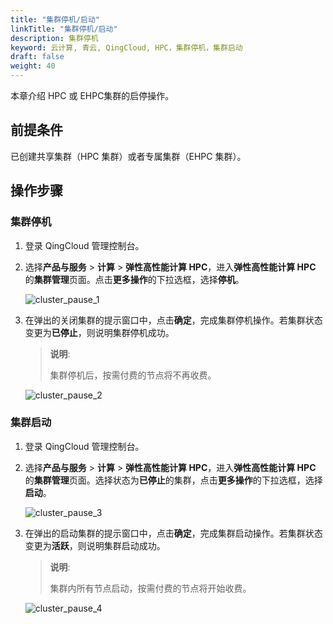 ```yaml
---
title: "集群停机/启动"
linkTitle: "集群停机/启动"
description: 集群停机
keyword: 云计算, 青云, QingCloud, HPC，集群停机，集群启动
draft: false
weight: 40
---
```


本章介绍 HPC 或 EHPC集群的启停操作。

## 前提条件

已创建共享集群（HPC 集群）或者专属集群（EHPC 集群）。

## 操作步骤

### 集群停机

1. 登录 QingCloud 管理控制台。

2. 选择**产品与服务** > **计算** > **弹性高性能计算 HPC**，进入**弹性高性能计算 HPC** 的**集群管理**页面。点击**更多操作**的下拉选框，选择**停机**。

   ![cluster_pause_1](../../../_images/cluster_pause_1.png)

3. 在弹出的关闭集群的提示窗口中，点击**确定**，完成集群停机操作。若集群状态变更为**已停止**，则说明集群停机成功。

   >**说明**:
   >
   > 集群停机后，按需付费的节点将不再收费。

   ![cluster_pause_2](../../../_images/cluster_pause_2.png)

### 集群启动
1. 登录 QingCloud 管理控制台。

2. 选择**产品与服务** > **计算** > **弹性高性能计算 HPC**，进入**弹性高性能计算 HPC** 的**集群管理**页面。选择状态为**已停止**的集群，点击**更多操作**的下拉选框，选择**启动**。

   ![cluster_pause_3](../../../_images/cluster_pause_3.png)

3. 在弹出的启动集群的提示窗口中，点击**确定**，完成集群启动操作。若集群状态变更为**活跃**，则说明集群启动成功。
   >**说明**:
   >
   > 集群内所有节点启动，按需付费的节点将开始收费。

   ![cluster_pause_4](../../../_images/cluster_pause_4.png)

